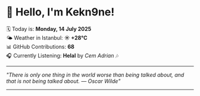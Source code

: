 # 👋 Hello, I'm Kekn9ne!

🗓️ Today is: **Monday, 14 July 2025**  
🌤️ Weather in Istanbul: **☀️   +28°C**  
📊 GitHub Contributions: **68**  
🎧 Currently Listening: **Helal** by *Cem Adrian* 🎶

---

_"There is only one thing in the world worse than being talked about, and that is not being talked about.  — *Oscar Wilde*"_

---
